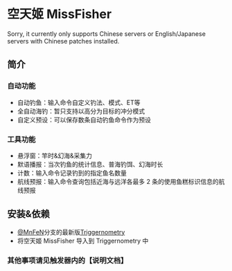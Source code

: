 # 空天姬 MissFisher
Sorry, it currently only supports Chinese servers or English/Japanese servers with Chinese patches installed. 
## 简介
### 自动功能
- 自动钓鱼：输入命令自定义钓法、模式、ET等
- 全自动海钓：暂只支持以高分为目标的冲分模式
- 自定义预设：可以保存数条自动钓鱼命令作为预设
### 工具功能
- 悬浮窗：竿时&幻海&采集力
- 默语播报：当次钓鱼的统计信息、普海钓饵、幻海时长
- 计数：输入命令记录钓到的指定鱼名数量
- 航线预报：输入命令查询包括近海与远洋各最多 2 条的使用鱼糕标识信息的航线预报
## 安装&依赖
- [@MnFeN](https://github.com/MnFeN/)分支的最新版[Triggernometry](https://github.com/MnFeN/Triggernometry)
- 将空天姬 MissFisher 导入到 Triggernometry 中
### 其他事项请见触发器内的【说明文档】
